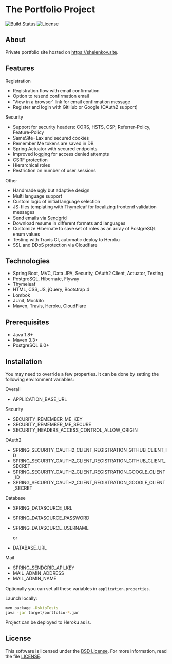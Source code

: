 # The Portfolio Project

[![Build Status](https://travis-ci.com/Anshelen/portfolio.svg?branch=master)](https://travis-ci.com/Anshelen/portfolio)
[![License](https://img.shields.io/badge/License-BSD%203--Clause-blue.svg)](https://opensource.org/licenses/BSD-3-Clause)

## About

Private portfolio site hosted on https://shelenkov.site. 

## Features

Registration

- Registration flow with email confirmation
- Option to resend confirmation email
- 'View in a browser' link for email confirmation message
- Register and login with GitHub or Google (OAuth2 support)

Security

- Support for security headers: CORS, HSTS, CSP, Referrer-Policy, Feature-Policy
- SameSite=Lax and secured cookies
- Remember Me tokens are saved in DB
- Spring Actuator with secured endpoints
- Improved logging for access denied attempts
- CSRF protection
- Hierarchical roles
- Restriction on number of user sessions

Other

- Handmade ugly but adaptive design
- Multi language support
- Custom logic of initial language selection
- JS-files templating with Thymeleaf for localizing frontend validation messages
- Send emails via [Sendgrid][SENDGRID]
- Download resume in different formats and languages
- Customize Hibernate to save set of roles as an array of PostgreSQL enum values
- Testing with Travis CI, automatic deploy to Heroku
- SSL and DDoS protection via Cloudflare

## Technologies

- Spring Boot, MVC, Data JPA, Security, OAuth2 Client, Actuator, Testing
- PostgreSQL, Hibernate, Flyway
- Thymeleaf
- HTML, CSS, JS, jQuery, Bootstrap 4
- Lombok
- JUnit, Mockito
- Maven, Travis, Heroku, CloudFlare

## Prerequisites

- Java 1.8+
- Maven 3.3+
- PostgreSQL 9.0+

## Installation

You may need to override a few properties. It can be done by setting the
following environment variables:

  Overall

  * APPLICATION_BASE_URL
  
  Security
  
  * SECURITY_REMEMBER_ME_KEY
  * SECURITY_REMEMBER_ME_SECURE
  * SECURITY_HEADERS_ACCESS_CONTROL_ALLOW_ORIGIN
  
  OAuth2
  
  * SPRING_SECURITY_OAUTH2_CLIENT_REGISTRATION_GITHUB_CLIENT_ID
  * SPRING_SECURITY_OAUTH2_CLIENT_REGISTRATION_GITHUB_CLIENT_SECRET
  * SPRING_SECURITY_OAUTH2_CLIENT_REGISTRATION_GOOGLE_CLIENT_ID
  * SPRING_SECURITY_OAUTH2_CLIENT_REGISTRATION_GOOGLE_CLIENT_SECRET
  
  Database
  
  * SPRING_DATASOURCE_URL
  * SPRING_DATASOURCE_PASSWORD
  * SPRING_DATASOURCE_USERNAME
  
    or
    
  * DATABASE_URL
  
  Mail
  
  * SPRING_SENDGRID_API_KEY
  * MAIL_ADMIN_ADDRESS
  * MAIL_ADMIN_NAME

Optionally you can set all these variables in `application.properties`. 

Launch locally:
```bash
mvn package -DskipTests
java -jar target/portfolio-*.jar
```

Project can be deployed to Heroku as is.
 

## License

This software is licensed under the [BSD License][BSD]. For more information, read the file [LICENSE](LICENSE).

[BSD]: https://opensource.org/licenses/BSD-3-Clause
[SENDGRID]: https://sendgrid.com/
